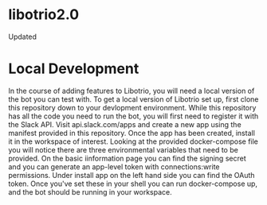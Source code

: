 # libotrio2.0
Updated

# Local Development
In the course of adding features to Libotrio, you will need a local version of the bot you can test with. To get a local version of Libotrio set up, first clone this repository down to your devlopment environment. While this repository has all the code you need to run the bot, you will first need to register it with the Slack API. Visit api.slack.com/apps and create a new app using the manifest provided in this repository. Once the app has been created, install it in the workspace of interest. Looking at the provided docker-compose file you will notice there are three environmental variables that need to be provided. On the basic iinformation page you can find the signing secret and you can generate an app-level token with connections:write permissions. Under install app on the left hand side you can find the OAuth token. Once you've set these in your shell you can run docker-compose up, and the bot should be running in your workspace.

